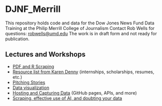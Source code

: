 # DJNF_Merrill
This repository holds code and data for the Dow Jones News Fund Data Training at the Philip Merrill College of Journalism
Contact Rob Wells for questions: robwells@umd.edu
The work is in draft form and not ready for publication.

## Lectures and Workshops

- [PDF and R Scraping](https://github.com/smussenden/djnf_2024_maryland)
- [Resource list from Karen Denny](https://docs.google.com/document/d/1hm8aE7kOPfy7pc-jBVOEgHE258tCAc1qGWJuZA7mu6E/edit) (internships, scholarships, resumes, etc.)
- [Pitching Stories](https://docs.google.com/presentation/d/1zdlk2Ss9jE_SZL2HuHvUbZeUteEO0OBasFKpXtjuZIY/edit#slide=id.p)
- [Data visualization](https://docs.google.com/document/d/1pYahtqTGrcGndiXmqa-StP6Za3p-J6EE407V_Ympd2Q/edit#heading=h.689lg0minr0a)
- [Hosting and Capturing Data](https://docs.google.com/document/d/10L4k8aC6u2YylNd9gt8YT-8mRW_yGqLo1ooq6S2zYuU/edit#heading=h.ahlwvelrtcgr) (GitHub pages, APIs, and more)
- [Scraping, effective use of AI, and doubting your data](https://docs.google.com/presentation/d/1Ivnff03BsjMXGO9dLRJWmRt6KPEVG1dB8_j7UYXOkIw/edit#slide=id.g2e38fda6f8c_0_268)
